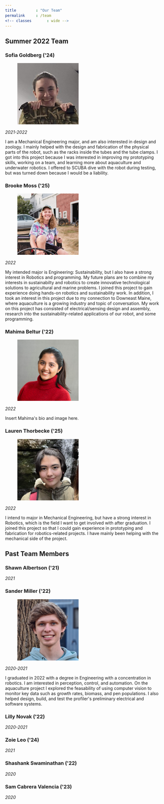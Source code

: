 ```yaml
---
title         : "Our Team"
permalink     : /team
<!-- classes       : wide -->
---
```


## Summer 2022 Team

### Sofia Goldberg ('24)

<figure style="width: 200px" class="align-right">
  <img src="/images/team-members/sofia.jpg" alt="Sofia Goldberg">
</figure>

*2021-2022*

I am a Mechanical Engineering major, and am also interested in design and zoology. I mainly helped with the design and fabrication of the physical parts of the robot, such as the racks inside the tubes and the tube clamps. I got into this project because I was interested in improving my prototyping skills, working on a team, and learning more about aquaculture and underwater robotics. I offered to SCUBA dive with the robot during testing, but was turned down because I would be a liability.

### Brooke Moss ('25)

<figure style="width: 200px" class="align-right">
  <img src="/images/team-members/brooke.jpg" alt="Brooke Moss">
</figure>

*2022*

My intended major is Engineering: Sustainability, but I also have a strong interest in Robotics and programming. My future plans are to combine my interests in sustainabilty and robotics to create innovative technological solutions to agricultural and marine problems. I joined this project to gain experience doing hands-on robotics and sustainability work. In addition, I took an interest in this project due to my connection to Downeast Maine, where aquaculture is a growing industry and topic of conversation. My work on this project has consisted of electrical/sensing design and assembly, research into the sustainability-related applications of our robot, and some programming.

### Mahima Beltur ('22)

<figure style="width: 200px" class="align-right">
  <img src="/images/team-members/mahima.png" alt="Mahima Beltur">
</figure>

*2022*

Insert Mahima's bio and image here.

### Lauren Thorbecke ('25)

<figure style="width: 200px" class="align-right">
  <img src="/images/team-members/lauren.jpg" alt="Lauren Thorbecke">
</figure>

*2022*

I intend to major in Mechanical Engineering, but have a strong interest in Robotics, which is the field I want to get involved with after graduation. I joined this project so that I could gain experience in prototyping and fabrication for robotics-related projects. I have mainly been helping with the mechanical side of the project.

## Past Team Members

### Shawn Albertson ('21)

*2021*

### Sander Miller ('22)

<figure style="width: 200px" class="align-right">
  <img src="/images/team-members/sander.jpg" alt="Sander Miller">
</figure>

*2020-2021*

I graduated in 2022 with a degree in Engineering with a concentration in robotics. I am interested in perception, control, and automation. On the aquaculture project I explored the feasability of using computer vision to monitor key data such as growth rates, biomass, and pen populations. I also helped design, build, and test the profiler's preliminary electrical and software systems. 

### Lilly Novak ('22)

*2020-2021*

### Zoie Leo ('24)

*2021*

### Shashank Swaminathan ('22)

*2020*

### Sam Cabrera Valencia ('23)

*2020*
